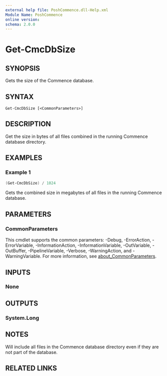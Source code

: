 ```yaml
---
external help file: PoshCommence.dll-Help.xml
Module Name: PoshCommence
online version:
schema: 2.0.0
---
```


# Get-CmcDbSize

## SYNOPSIS
Gets the size of the Commence database.

## SYNTAX

```
Get-CmcDbSize [<CommonParameters>]
```

## DESCRIPTION
Get the size in bytes of all files combined in the running Commence database directory.

## EXAMPLES

### Example 1
```powershell
(Get-CmcDbSize) / 1024
```

Gets the combined size in megabytes of all files in the running Commence database.

## PARAMETERS

### CommonParameters
This cmdlet supports the common parameters: -Debug, -ErrorAction, -ErrorVariable, -InformationAction, -InformationVariable, -OutVariable, -OutBuffer, -PipelineVariable, -Verbose, -WarningAction, and -WarningVariable. For more information, see [about_CommonParameters](http://go.microsoft.com/fwlink/?LinkID=113216).

## INPUTS

### None

## OUTPUTS

### System.Long

## NOTES
Will include all files in the Commence database directory even if they are not part of the database.

## RELATED LINKS